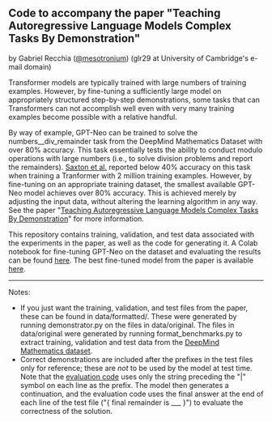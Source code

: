 ## Code to accompany the paper "Teaching Autoregressive Language Models Complex Tasks By Demonstration"

by Gabriel Recchia ([@mesotronium](https://twitter.com/mesotronium)) (glr29 at University of Cambridge's e-mail domain)

Transformer models are typically trained with large numbers of training examples. 
However, by fine-tuning a sufficiently large model on appropriately structured step-by-step demonstrations, 
some tasks that can Transformers can not accomplish well even with very many training examples become possible with a relative handful. 

By way of example, GPT-Neo can be trained to solve the numbers__div_remainder task from the DeepMind Mathematics Dataset with over 80% accuracy. 
This task essentially tests the ability to conduct modulo operations with large numbers (i.e., to solve division problems and report the remainders).
[Saxton et al.](https://arxiv.org/pdf/1904.01557.pdf) reported below 40% accuracy on this task when training a Tranformer with 2 million training examples. However, by fine-tuning on an appropriate training dataset,
the smallest available GPT-Neo model achieves over 80% accuracy. This is achieved merely by adjusting the input data, without altering the learning algorithm in any way.
See the paper "[Teaching Autoregressive Language Models Complex Tasks By Demonstration](https://drive.google.com/file/d/1Otu0xU1o0xrm-nQ5zewhjWsvvyRpRSAI/view)" for more information.

This repository contains training, validation, and test data associated with the experiments in the paper, as well as the code for generating it. 
A Colab notebook for fine-tuning GPT-Neo on the dataset and evaluating the results can be found [here](https://colab.research.google.com/drive/1glgRxBepDVz6Lw2_cnsWbL6xZJXAthY3). The best fine-tuned model from the paper is available [here](https://drive.google.com/drive/folders/1kVCrpN1zrL3KXsyCPAZo10q011U6qjQM?usp=sharing).

<hr>

Notes:
* If you just want the training, validation, and test files from the paper, these can be found in data/formatted/. These were generated by running demonstrator.py on the files in data/original. The files in data/original were generated by running format_benchmarks.py to extract training, validation and test data from the [DeepMind Mathematics 
dataset](https://github.com/deepmind/mathematics_dataset).
* Correct demonstrations are included after the prefixes in the test files only for reference; these are *not* to be used by the model at test time. Note that the [evaluation code](https://colab.research.google.com/drive/1glgRxBepDVz6Lw2_cnsWbL6xZJXAthY3) uses only the string preceding the "|" symbol on each line as the prefix. The model then generates a continuation, and the evaluation code uses the final answer at the end of each line of the test file ("{ final remainder is ___ }") to evaluate the correctness of the solution.
